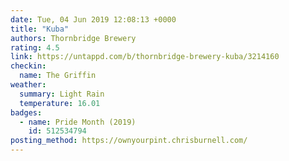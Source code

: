```yaml
---
date: Tue, 04 Jun 2019 12:08:13 +0000
title: "Kuba"
authors: Thornbridge Brewery
rating: 4.5
link: https://untappd.com/b/thornbridge-brewery-kuba/3214160
checkin:
  name: The Griffin
weather:
  summary: Light Rain
  temperature: 16.01
badges:
  - name: Pride Month (2019)
    id: 512534794
posting_method: https://ownyourpint.chrisburnell.com/
---
```


